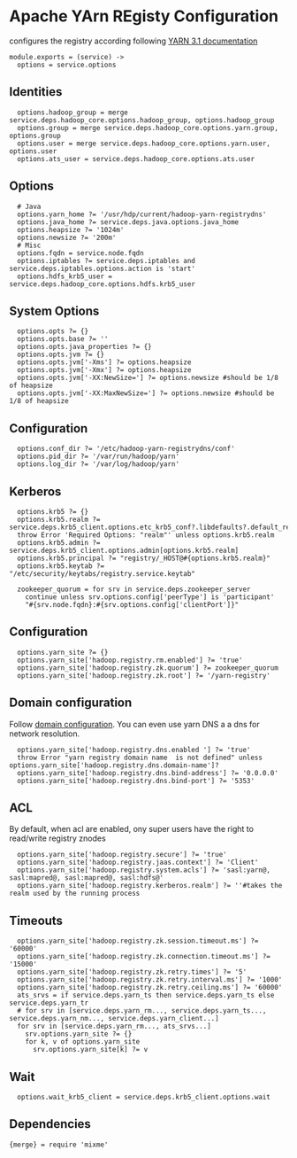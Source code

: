 
# Apache YArn REgisty Configuration
configures the registry according following [YARN 3.1 documentation](https://hadoop.apache.org/docs/r3.1.0/hadoop-yarn/hadoop-yarn-site/registry/registry-configuration.html)


    module.exports = (service) ->
      options = service.options

## Identities

      options.hadoop_group = merge service.deps.hadoop_core.options.hadoop_group, options.hadoop_group
      options.group = merge service.deps.hadoop_core.options.yarn.group, options.group
      options.user = merge service.deps.hadoop_core.options.yarn.user, options.user
      options.ats_user = service.deps.hadoop_core.options.ats.user

## Options

      # Java
      options.yarn_home ?= '/usr/hdp/current/hadoop-yarn-registrydns'
      options.java_home ?= service.deps.java.options.java_home
      options.heapsize ?= '1024m'
      options.newsize ?= '200m'
      # Misc
      options.fqdn = service.node.fqdn
      options.iptables ?= service.deps.iptables and service.deps.iptables.options.action is 'start'
      options.hdfs_krb5_user = service.deps.hadoop_core.options.hdfs.krb5_user

## System Options

      options.opts ?= {}
      options.opts.base ?= ''
      options.opts.java_properties ?= {}
      options.opts.jvm ?= {}
      options.opts.jvm['-Xms'] ?= options.heapsize
      options.opts.jvm['-Xmx'] ?= options.heapsize
      options.opts.jvm['-XX:NewSize='] ?= options.newsize #should be 1/8 of heapsize
      options.opts.jvm['-XX:MaxNewSize='] ?= options.newsize #should be 1/8 of heapsize

## Configuration

      options.conf_dir ?= '/etc/hadoop-yarn-registrydns/conf'
      options.pid_dir ?= '/var/run/hadoop/yarn'
      options.log_dir ?= '/var/log/hadoop/yarn'

## Kerberos

      options.krb5 ?= {}
      options.krb5.realm ?= service.deps.krb5_client.options.etc_krb5_conf?.libdefaults?.default_realm
      throw Error 'Required Options: "realm"' unless options.krb5.realm
      options.krb5.admin ?= service.deps.krb5_client.options.admin[options.krb5.realm]
      options.krb5.principal ?= "registry/_HOST@#{options.krb5.realm}"
      options.krb5.keytab ?= "/etc/security/keytabs/registry.service.keytab"
      
      zookeeper_quorum = for srv in service.deps.zookeeper_server
        continue unless srv.options.config['peerType'] is 'participant'
        "#{srv.node.fqdn}:#{srv.options.config['clientPort']}"
      

## Configuration

      options.yarn_site ?= {}
      options.yarn_site['hadoop.registry.rm.enabled'] ?= 'true'
      options.yarn_site['hadoop.registry.zk.quorum'] ?= zookeeper_quorum
      options.yarn_site['hadoop.registry.zk.root'] ?= '/yarn-registry'

## Domain configuration
Follow [domain configuration](http://hadoop.apache.org/docs/r3.1.0/hadoop-yarn/hadoop-yarn-site/yarn-service/RegistryDNS.html).
You can even use yarn DNS a a dns for network resolution.
      
      options.yarn_site['hadoop.registry.dns.enabled ']	?= 'true'
      throw Error "yarn registry domain name  is not defined" unless options.yarn_site['hadoop.registry.dns.domain-name']?
      options.yarn_site['hadoop.registry.dns.bind-address'] ?= '0.0.0.0'
      options.yarn_site['hadoop.registry.dns.bind-port'] ?= '5353'

## ACL
By default, when acl are enabled, ony super users have the right to read/write registry znodes

      options.yarn_site['hadoop.registry.secure'] ?= 'true'
      options.yarn_site['hadoop.registry.jaas.context'] ?= 'Client'
      options.yarn_site['hadoop.registry.system.acls'] ?= 'sasl:yarn@, sasl:mapred@, sasl:mapred@, sasl:hdfs@'
      options.yarn_site['hadoop.registry.kerberos.realm'] ?= ''#takes the realm used by the running process

## Timeouts

      options.yarn_site['hadoop.registry.zk.session.timeout.ms'] ?= '60000'
      options.yarn_site['hadoop.registry.zk.connection.timeout.ms'] ?= '15000'
      options.yarn_site['hadoop.registry.zk.retry.times'] ?= '5'
      options.yarn_site['hadoop.registry.zk.retry.interval.ms'] ?= '1000'
      options.yarn_site['hadoop.registry.zk.retry.ceiling.ms'] ?= '60000'
      ats_srvs = if service.deps.yarn_ts then service.deps.yarn_ts else service.deps.yarn_tr
      # for srv in [service.deps.yarn_rm..., service.deps.yarn_ts..., service.deps.yarn_nm..., service.deps.yarn_client...]
      for srv in [service.deps.yarn_rm..., ats_srvs...]
        srv.options.yarn_site ?= {}
        for k, v of options.yarn_site
          srv.options.yarn_site[k] ?= v

## Wait

      options.wait_krb5_client = service.deps.krb5_client.options.wait

## Dependencies

    {merge} = require 'mixme'
